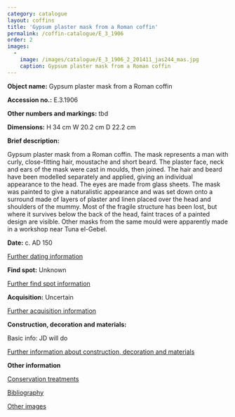 ```yaml
---
category: catalogue
layout: coffins
title: 'Gypsum plaster mask from a Roman coffin'
permalink: /coffin-catalogue/E_3_1906
order: 2
images: 
  -
    image: /images/catalogue/E_3_1906_2_201411_jas244_mas.jpg
    caption: Gypsum plaster mask from a Roman coffin
---
```


**Object name:** 
Gypsum plaster mask from a Roman coffin

**Accession no.:** 
E.3.1906

**Other numbers and markings:**
tbd

**Dimensions:** 
H 34 cm
W 20.2 cm
D 22.2 cm

**Brief description:** 

Gypsum plaster mask from a Roman coffin. The mask represents a man with curly, close-fitting hair, moustache and short beard. The plaster face, neck and ears of the mask were cast in moulds, then joined. The hair and beard have been modelled separately and applied, giving an individual appearance to the head. The eyes are made from glass sheets. The mask was painted to give a naturalistic appearance and was set down onto a surround made of layers of plaster and linen placed over the head and shoulders of the mummy. Most of the fragile structure has been lost, but where it survives below the back of the head, faint traces of a painted design are visible. Other masks from the same mould were apparently made in a workshop near Tuna el-Gebel.

**Date:**
c. AD 150

[Further dating information](/catalogue_extras/E_3_1906_dating)

**Find spot:**
Unknown

[Further find spot information](/catalogue_extras/E_3_1906_findspot)

**Acquisition:**
Uncertain

[Further acquisition information](/catalogue_extras/E_3_1906_acquisition)

**Construction, decoration and materials:**

Basic info: JD will do

[Further information about construction, decoration and materials](/catalogue_extras/E_3_1906_materials)


**Other information**

[Conservation treatments](/catalogue_extras/E_3_1906_conservation)

[Bibliography](/catalogue_extras/E_3_1906_bibliography)

[Other images](/catalogue_extras/E_3_1906_imagesheet)

